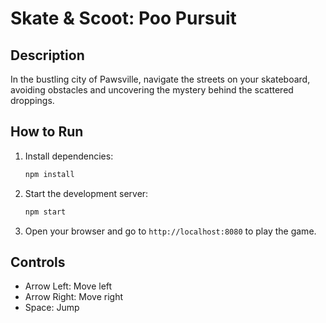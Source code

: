 # Skate & Scoot: Poo Pursuit

## Description

In the bustling city of Pawsville, navigate the streets on your skateboard, avoiding obstacles and uncovering the mystery behind the scattered droppings.

## How to Run

1. Install dependencies:

   ```bash
   npm install
   ```

2. Start the development server:

   ```bash
   npm start
   ```

3. Open your browser and go to `http://localhost:8080` to play the game.

## Controls

- Arrow Left: Move left
- Arrow Right: Move right
- Space: Jump
